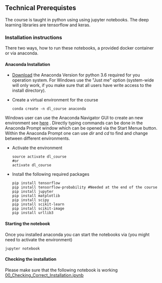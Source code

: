 ## Technical Prerequistes

The course is taught in python using using jupyter notebooks. The deep learning libraries are tensorflow and keras.  

### Installation instructions
There two ways, how to run these notebooks, a provided docker container or via anaconda. 


#### Anaconda Installation

* [Download](https://www.anaconda.com/download/) the Anaconda Version for python 3.6 required for you operation system.  For Windows use the "Just me" option (system-wide will only work, if you make sure that all users have write access to the install directory).

* Create a virtual environment for the course
	```
	conda create -n dl_course anaconda
	```
Windows user can use the Anaconda Navigator GUI to create an new environment see [here](https://docs.google.com/document/d/1qG8UbarOZf9mbAMuZsm6vT4NO8NVHoWEfid6kdZbmd0/edit?usp=sharing)
. 
Directly typing commands can be done in the Anaconda Prompt window which can be opened via the Start Menue button. Within the Anaconda Prompt one can use *dir* and *cd* to find and change between different environments.

* Activate the environment
	```
	source activate dl_course
	#or
	activate dl_course
	```
	

* Install the following required packages
	```
	pip install tensorflow
	pip install tensorflow-probability #Needed at the end of the course
	pip install jupyter
	pip install matplotlib
	pip install scipy
	pip install scikit-learn
	pip install scikit-image
	pip install urllib3
	```

#### Starting the notebook

Once you installed anaconda you can start the notebooks via (you might need to activate the environment) 

```
jupyter notebook
```

#### Checking the installation
Please make sure that the following notebook is working
<a href='https://github.com/tensorchiefs/dl_scourse_2022/blob/master/notebooks/00_Checking_Correct_Installation.ipynb'>00_Checking_Correct_Installation.ipynb</a>







